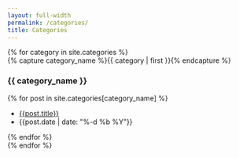 ```yaml
---
layout: full-width
permalink: /categories/
title: Categories
---
```


<section id="categories">
{% for category in site.categories %}
  <div class="archive-group">
    {% capture category_name %}{{ category | first }}{% endcapture %}
    <div id="#{{ category_name | slugize }}"></div>
    <h3 class="category-head">{{ category_name }}</h3>
    <a name="{{ category_name | slugize }}"></a>
    {% for post in site.categories[category_name] %}
    <ul class="archive-list">
      <li class="archive-item"><a href="{{ site.baseurl }}{{ post.url }}">{{post.title}}</a></li>
      <li class="archive-item">{{post.date | date: "%-d %b %Y"}}</li>
    </ul>
    {% endfor %}
  </div>
{% endfor %}
</section>